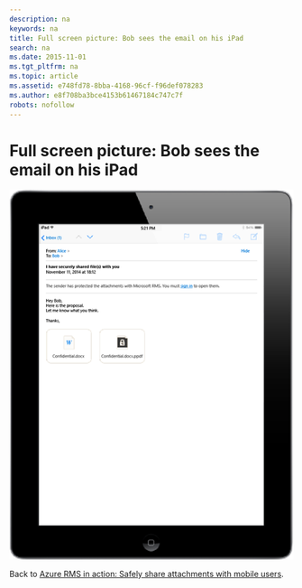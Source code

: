 ```yaml
---
description: na
keywords: na
title: Full screen picture: Bob sees the email on his iPad
search: na
ms.date: 2015-11-01
ms.tgt_pltfrm: na
ms.topic: article
ms.assetid: e748fd78-8bba-4168-96cf-f96def078283
ms.author: e8f708ba3bce4153b61467184c747c7f
robots: nofollow
---
```

# Full screen picture: Bob sees the email on his iPad
![](../Image/AzRMS_StoryboardEmaill2.PNG)

Back to [Azure RMS in action: Safely share attachments with mobile users](http://technet.microsoft.com/library/jj585026.aspx).

